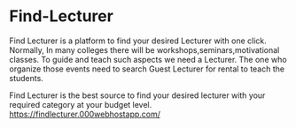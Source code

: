 # Find-Lecturer

Find Lecturer is a platform to find your desired Lecturer with one click.
Normally, In many colleges there will be workshops,seminars,motivational classes. To guide and teach such aspects we need a Lecturer. The one who organize those events need to search Guest Lecturer for rental to teach the students.

Find Lecturer is the best source to find your desired lecturer with your required category at your budget level.
https://findlecturer.000webhostapp.com/
